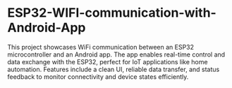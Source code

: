 # ESP32-WIFI-communication-with-Android-App
This project showcases WiFi communication between an ESP32 microcontroller and an Android app. The app enables real-time control and data exchange with the ESP32, perfect for IoT applications like home automation. Features include a clean UI, reliable data transfer, and status feedback to monitor connectivity and device states efficiently.
